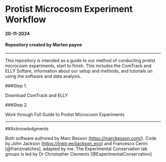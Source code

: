# Protist Microcosm Experiment Workflow

#### 20-11-2024
#### Repository created by Marten payne


---

This repository is intended as a guide to our method of conducting protist microcosm experiments, start to finish. This includes the ComTrack and ELLY Softare, 
information about our setup and methods, and tutorials on using the software and data analysis. 

###Step 1. 

Download ComTrack and ELLY

###Step 2. 

Work through Full Guide to Protist Microcosm Experiments

---

##Acknowledgments 

Both software authored by Marc Besson (https://marcbesson.com/). Code by John Jackson (https://linktr.ee/jjackson_eco) and Francesco Cerini [@franzmatches], adapted by me. 
The Experimental Conservation lab groups is led by Dr Christopher Clements [@ExperimentalConservation]

